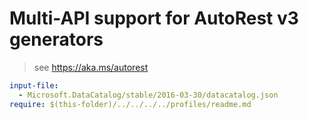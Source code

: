 # Multi-API support for AutoRest v3 generators

> see https://aka.ms/autorest

``` yaml $(enable-multi-api)
input-file:
  - Microsoft.DataCatalog/stable/2016-03-30/datacatalog.json
require: $(this-folder)/../../../../profiles/readme.md
```
